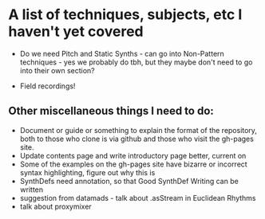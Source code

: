 # A list of techniques, subjects, etc I haven't yet covered

- Do we need Pitch and Static Synths - can go into Non-Pattern techniques - yes we probably do tbh, but they maybe don't need to go into their own section?

- Field recordings!

## Other miscellaneous things I need to do:

- Document or guide or something to explain the format of the repository, both to those who clone is via github and those who visit the gh-pages site.
- Update contents page and write introductory page better, current on
- Some of the examples on the gh-pages site have bizarre or incorrect syntax highlighting, figure out why this is
- SynthDefs need annotation, so that Good SynthDef Writing can be written
- suggestion from datamads - talk about .asStream in Euclidean Rhythms
- talk about proxymixer

